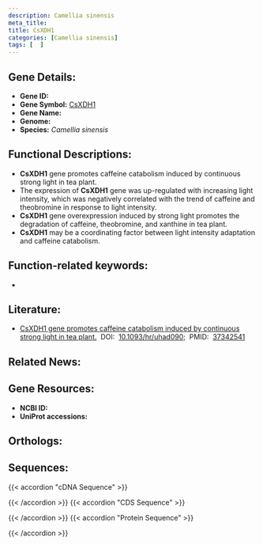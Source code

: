 ```yaml
---
description: Camellia sinensis
meta_title:
title: CsXDH1
categories: [Camellia sinensis]
tags: [  ]
---
```


## Gene Details:
- **Gene ID:** []()
- **Gene Symbol:** <u>CsXDH1</u>
- **Gene Name:** 
- **Genome:** []()
- **Species:** *Camellia sinensis*

## Functional Descriptions:
   - **CsXDH1** gene promotes caffeine catabolism induced by continuous strong light in tea plant.
   - The expression of **CsXDH1** gene was up-regulated with increasing light intensity, which was negatively correlated with the trend of caffeine and theobromine in response to light intensity.
   - **CsXDH1** gene overexpression induced by strong light promotes the degradation of caffeine, theobromine, and xanthine in tea plant.
   - **CsXDH1** may be a coordinating factor between light intensity adaptation and caffeine catabolism.

## Function-related keywords:
   - [](/tags//)

## Literature:
   - [CsXDH1 gene promotes caffeine catabolism induced by continuous strong light in tea plant.](https://doi.org/10.1093/hr/uhad090)&nbsp;&nbsp;DOI:&nbsp;&nbsp;[10.1093/hr/uhad090](https://doi.org/10.1093/hr/uhad090);&nbsp;&nbsp;PMID:&nbsp;&nbsp;[37342541](https://pubmed.ncbi.nlm.nih.gov/37342541/)

## Related News:

## Gene Resources:
- **NCBI ID:**  [](https://www.ncbi.nlm.nih.gov/gene/?term=)
- **UniProt accessions:**  [](https://www.uniprot.org/uniprotkb//entry)

## Orthologs:

## Sequences:
{{< accordion "cDNA Sequence" >}}

{{< /accordion >}}
{{< accordion "CDS Sequence" >}}

{{< /accordion >}}
{{< accordion "Protein Sequence" >}}

{{< /accordion >}}
